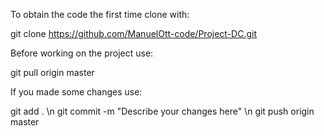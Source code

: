 

To obtain the code the first time clone with:

git clone https://github.com/ManuelOtt-code/Project-DC.git

Before working on the project use:

git pull origin master

If you made some changes use:

git add . \n
git commit -m "Describe your changes here" \n
git push origin master
